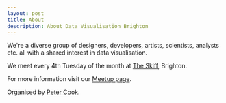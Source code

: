 ```yaml
---
layout: post
title: About
description: About Data Visualisation Brighton
---
```

<div class="jumbotron">
  <p class="lead">We're a diverse group of designers, developers, artists, scientists, analysts etc. all with a shared interest in data visualisation.</p>
  <p class="lead">We meet every 4th Tuesday of the month at <a href="http://theskiff.org/">The Skiff</a>, Brighton.</p>
  <p class="lead">For more information visit our <a href="http://www.meetup.com/Data-Visualisation-Brighton/">Meetup page</a>.</p>
  <p class="lead">Organised by <a href="http://animateddata.co.uk">Peter Cook</a>.</a>
</div>

